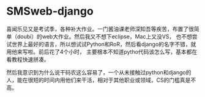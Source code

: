 # SMSweb-django
喜闻乐见又是考试季，各种补大作业。一门酱油课老师深知吾等疾苦，布置了很简单（doubi）的web大作业。然后我又不想下eclipse，Mac上又没VS，
也不想尝试世界上最好的语言，所以想试试Python和RoR，然后看django的名字不错，就用他来写啦。前后花了4个小时，
主要根本不知道pytho代码该怎么写，基本都在看教程快速拼凑。

然后我意识到为什么说干码农这么容易了，一个从未接触过python和django的人，能在很短的时间内用他们来干活，相对于其他职业或领域，CS的门槛真是不高。
